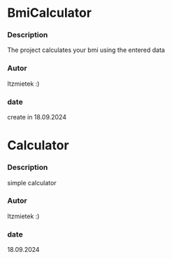 # BmiCalculator

### Description
The project calculates your bmi using the entered data

### Autor
Itzmietek :)

### date
create in 18.09.2024 





  
# Calculator

### Description
simple calculator

### Autor
Itzmietek :)

### date
18.09.2024
